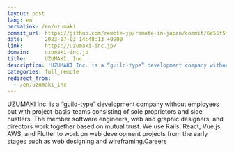 ```yaml
---
layout: post
lang: en
permalink: /en/uzumaki
commit_url: https://github.com/remote-jp/remote-in-japan/commit/6e55f5ffda59ad362db7daa066248a230d7d5639
date:       2023-07-03 14:48:13 +0900
link:       https://uzumaki-inc.jp/
domain:     uzumaki-inc.jp
title:      UZUMAKI, Inc.
description: 'UZUMAKI Inc. is a “guild-type” development company without employees but with project-basis-teams consisting of sole proprietors and side hustlers. The member software engineers, web and graphic designers, and directors work together based on mutual trust. We use Rails, React, Vue.js, AWS, and Flutter to work on web development projects from the early stages such as web designing and wireframing.Careers'
categories: full_remote
redirect_from:
  - /en/uzumaki_inc
---
```


<p>UZUMAKI Inc. is a “guild-type” development company without employees but with project-basis-teams consisting of sole proprietors and side hustlers. The member software engineers, web and graphic designers, and directors work together based on mutual trust. We use Rails, React, Vue.js, AWS, and Flutter to work on web development projects from the early stages such as web designing and wireframing.<a href="https://job.uzumaki-inc.jp/">Careers</a></p>
